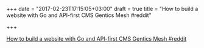 +++
date = "2017-02-23T17:15:05+03:00"
draft = true
title = "How to build a website with Go and API-first CMS Gentics Mesh  #reddit"

+++

<p><a href="https://t.co/OB19RPo3YQ">How to build a website with Go and API-first CMS Gentics Mesh  #reddit</a></p>
